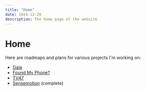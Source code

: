 ```yaml
---
title: "Home"
date: 2024-12-29
description: The home page of the website
---
```


# Home

Here are roadmaps and plans for various projects I'm working on:

- [Gaia](/plans/gaia/)
- [Found My Phone?](/plans/foundmyphone/)
- [TV47](/plans/tv47/)
- [Sensemotion](/plans/sensemotion/) (complete)
